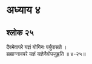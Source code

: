 # अध्याय ४

## श्लोक २५

दैवमेवापरे यज्ञं योगिनः पर्युपासते ।<br>ब्रह्माग्नावपरे यज्ञं यज्ञेनैवोपजुह्वति ॥ ४-२५॥<br><br>

